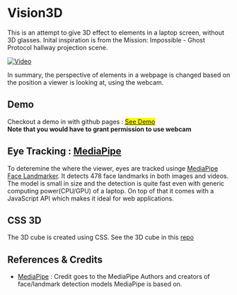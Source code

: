 # Vision3D
This is an attempt to give 3D effect to elements in a laptop screen, without 3D glasses.
Inital inspiration is from the Mission: Impossible - Ghost Protocol hallway projection scene.  

[![Video](https://img.youtube.com/vi/7DkV8WE7DFA/hqdefault.jpg)](https://www.youtube.com/watch?v=7DkV8WE7DFA)  

In summary, the perspective of elements in a webpage is changed based on the position a viewer is looking at, using the webcam.

## Demo
Checkout a demo in with github pages : <mark>[See Demo](https://eranda-ihalagedara.github.io/vision3d/index.html)</mark>  
**Note that you would have to grant permission to use webcam**

## Eye Tracking : [MediaPipe](https://developers.google.com/mediapipe)
To deteremine the where the viewer, eyes are tracked usinge [MediaPipe Face Landmarker](https://developers.google.com/mediapipe/solutions/vision/face_landmarker#get_started).
It detects 478 face landmarks in both images and videos. The model is small in size and the detection is quite fast even with generic computing power(CPU/GPU) of a laptop. On top of that it comes with a JavaScript API which makes it ideal for web applications.

## CSS 3D
The 3D cube is created using CSS. See the 3D cube in this [repo](https://github.com/eranda-ihalagedara/web-development-mini-projects/tree/main/CSS%203D)

## References & Credits
- [MediaPipe](https://developers.google.com/mediapipe) : Credit goes to the MediaPipe Authors and creators of face/landmark detection models MediaPipe is based on.
